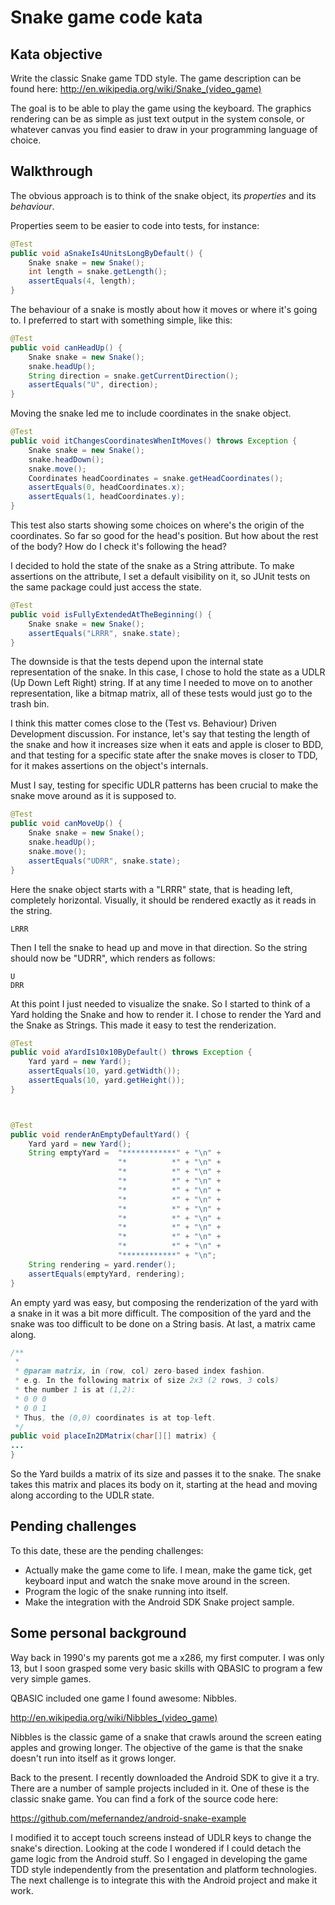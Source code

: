 Snake game code kata
====================

Kata objective
--------------

Write the classic Snake game TDD style.
The game description can be found here:
http://en.wikipedia.org/wiki/Snake_(video_game)

The goal is to be able to play the game using the keyboard.
The graphics rendering can be as simple as just text output in the system console, or whatever
canvas you find easier to draw in your programming language of choice.


Walkthrough
-----------

The obvious approach is to think of the snake object, its *properties* and its *behaviour*.

Properties seem to be easier to code into tests, for instance:
```java
@Test
public void aSnakeIs4UnitsLongByDefault() {
	Snake snake = new Snake();
	int length = snake.getLength();
	assertEquals(4, length);
}
```

The behaviour of a snake is mostly about how it moves or where it's going to. I preferred
to start with something simple, like this:
```java
@Test
public void canHeadUp() {
	Snake snake = new Snake();
	snake.headUp();
	String direction = snake.getCurrentDirection();
	assertEquals("U", direction);
}
```
	
Moving the snake led me to include coordinates in the snake object.

```java
@Test
public void itChangesCoordinatesWhenItMoves() throws Exception {
	Snake snake = new Snake();
	snake.headDown();
	snake.move();
	Coordinates headCoordinates = snake.getHeadCoordinates();
	assertEquals(0, headCoordinates.x);
	assertEquals(1, headCoordinates.y);
}
```

This test also starts showing some choices on where's the origin of the coordinates.
So far so good for the head's position. But how about the rest of the body?
How do I check it's following the head?

I decided to hold the state of the snake as a String attribute. To make assertions on the
attribute, I set a default visibility on it, so JUnit tests on the same package could just 
access the state.

```java
@Test
public void isFullyExtendedAtTheBeginning() {
	Snake snake = new Snake();
	assertEquals("LRRR", snake.state);
}
```

The downside is that the tests depend upon the internal state representation of the snake.
In this case, I chose to hold the state as a UDLR (Up Down Left Right) string. If at any
time I needed to move on to another representation, like a bitmap matrix, all of these tests 
would just go to the trash bin.

I think this matter comes close to the (Test vs. Behaviour) Driven Development discussion. 
For instance, let's say that testing the length of the snake and how it increases size 
when it eats and apple is closer to BDD, and that testing for a specific state after the snake
moves is closer to TDD, for it makes assertions on the object's internals.

Must I say, testing for specific UDLR patterns has been crucial to make the snake move around
as it is supposed to.

```java
@Test
public void canMoveUp() {
	Snake snake = new Snake();
	snake.headUp();
	snake.move();
	assertEquals("UDRR", snake.state);
}
```

Here the snake object starts with a "LRRR" state, that is heading left, completely horizontal.
Visually, it should be rendered exactly as it reads in the string.

```
LRRR
```

Then I tell the snake to head up and move in that direction. So the string should now be
"UDRR", which renders as follows:

```
U
DRR
```

At this point I just needed to visualize the snake. So I started to think of a Yard
holding the Snake and how to render it. I chose to render the Yard and the Snake as
Strings. This made it easy to test the renderization.

```java
@Test
public void aYardIs10x10ByDefault() throws Exception {
	Yard yard = new Yard();
	assertEquals(10, yard.getWidth());
	assertEquals(10, yard.getHeight());
}



@Test
public void renderAnEmptyDefaultYard() {
	Yard yard = new Yard();
	String emptyYard = 	"************" + "\n" + 
						"*          *" + "\n" +
						"*          *" + "\n" +
						"*          *" + "\n" +
						"*          *" + "\n" +
						"*          *" + "\n" +
						"*          *" + "\n" +
						"*          *" + "\n" +
						"*          *" + "\n" +
						"*          *" + "\n" +
						"*          *" + "\n" +
						"************" + "\n";
	String rendering = yard.render();
	assertEquals(emptyYard, rendering);
}
```

An empty yard was easy, but composing the renderization of the yard with a snake in it was
a bit more difficult. The composition of the yard and the snake was too difficult to be done
on a String basis. At last, a matrix came along.

```java
/**
 * 
 * @param matrix, in (row, col) zero-based index fashion.
 * e.g. In the following matrix of size 2x3 (2 rows, 3 cols)
 * the number 1 is at (1,2):
 * 0 0 0
 * 0 0 1
 * Thus, the (0,0) coordinates is at top-left.
 */
public void placeIn2DMatrix(char[][] matrix) {
...
}
```
 
So the Yard builds a matrix of its size and passes it to the snake. The snake takes this matrix
and places its body on it, starting at the head and moving along according to the UDLR state.

Pending challenges
------------------

To this date, these are the pending challenges:

- Actually make the game come to life. I mean, make the game tick, get keyboard input and
  watch the snake move around in the screen.
- Program the logic of the snake running into itself. 
- Make the integration with the Android SDK Snake project sample. 



Some personal background
------------------------

Way back in 1990's my parents got me a x286, my first computer. I was only 13, but I soon
grasped some very basic skills with QBASIC to program a few very simple games.

QBASIC included one game I found awesome: Nibbles. 

http://en.wikipedia.org/wiki/Nibbles_(video_game)

Nibbles is the classic game of a snake that crawls around the screen eating apples 
and growing longer. The objective of the game is that the snake doesn't run into itself 
as it grows longer.

Back to the present. I recently downloaded the Android SDK to give it a try. 
There are a number of sample projects included in it. One of these is the classic snake game.
You can find a fork of the source code here:

https://github.com/mefernandez/android-snake-example

I modified it to accept touch screens instead of UDLR keys to change the snake's direction.
Looking at the code I wondered if I could detach the game logic from the Android stuff.
So I engaged in developing the game TDD style independently from the presentation and platform
technologies. The next challenge is to integrate this with the Android project and make it
work.